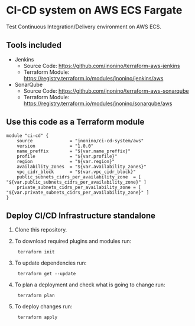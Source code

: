 # CI-CD system on AWS ECS Fargate

Test Continuous Integration/Delivery environment on AWS ECS.

## Tools included

* Jenkins
    - Source Code: <https://github.com/jnonino/terraform-aws-jenkins>
    - Terraform Module: <https://registry.terraform.io/modules/jnonino/jenkins/aws>
* SonarQube
    - Source Code: <https://github.com/jnonino/terraform-aws-sonarqube>
    - Terraform Module: <https://registry.terraform.io/modules/jnonino/sonarqube/aws>

## Use this code as a Terraform module
    
    module "ci-cd" {
        source              = "jnonino/ci-cd-system/aws"
        version             = "1.0.0"
        name_preffix        = "${var.name_preffix}"
        profile             = "${var.profile}"
        region              = "${var.region}"
        availability_zones  = "${var.availability_zones}"
        vpc_cidr_block      = "${var.vpc_cidr_block}"
        public_subnets_cidrs_per_availability_zone  = [ "${var.public_subnets_cidrs_per_availability_zone}" ]
        private_subnets_cidrs_per_availability_zone = [ "${var.private_subnets_cidrs_per_availability_zone}" ]
    }

## Deploy CI/CD Infrastructure standalone

1. Clone this repository.

2. To download required plugins and modules run:

        terraform init

3. To update dependencies run:

        terraform get --update

4. To plan a deployment and check what is going to change run:

        terraform plan

5. To deploy changes run:

        terraform apply
